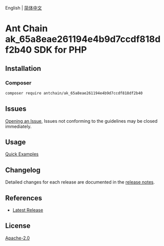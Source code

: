 English | [简体中文](README-CN.md)

# Ant Chain ak_65a8eae261194e4b9d7ccdf818df2b40 SDK for PHP

## Installation

### Composer

```bash
composer require antchain/ak_65a8eae261194e4b9d7ccdf818df2b40
```

## Issues

[Opening an Issue](https://github.com/alipay/antchain-openapi-prod-sdk/issues/new), Issues not conforming to the guidelines may be closed immediately.

## Usage

[Quick Examples](https://github.com/alipay/antchain-openapi-prod-sdk/blob/master/docs/0-Examples-EN.md#quick-examples)

## Changelog

Detailed changes for each release are documented in the [release notes](./ChangeLog.txt).

## References

* [Latest Release](https://github.com/antchain-openapi-sdk-php)

## License

[Apache-2.0](http://www.apache.org/licenses/LICENSE-2.0)
